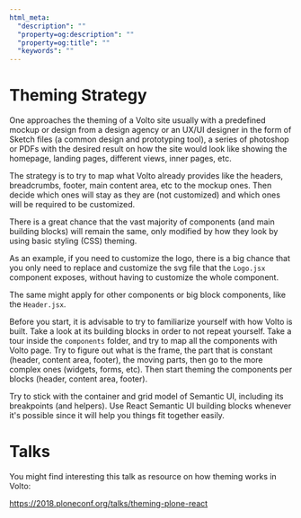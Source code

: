 ```yaml
---
html_meta:
  "description": ""
  "property=og:description": ""
  "property=og:title": ""
  "keywords": ""
---
```


# Theming Strategy

One approaches the theming of a Volto site usually with a predefined mockup or
design from a design agency or an UX/UI designer in the form of Sketch files
(a common design and prototyping tool), a series of photoshop or PDFs with the
desired result on how the site would look like showing the homepage, landing
pages, different views, inner pages, etc.

The strategy is to try to map what Volto already provides like the headers,
breadcrumbs, footer, main content area, etc to the mockup ones. Then decide
which ones will stay as they are (not customized) and which ones will be
required to be customized.

There is a great chance that the vast majority of components (and main building
blocks) will remain the same, only modified by how they look by using basic
styling (CSS) theming.

As an example, if you need to customize the logo, there is a big chance that you
only need to replace and customize the svg file that the `Logo.jsx` component
exposes, without having to customize the whole component.

The same might apply for other components or big block components, like the
`Header.jsx`.

Before you start, it is advisable to try to familiarize yourself with how Volto
is built. Take a look at its building blocks in order to not repeat yourself.
Take a tour inside the `components` folder, and try to map all the components
with Volto page. Try to figure out what is the frame, the part that is constant
(header, content area, footer), the moving parts, then go to the more complex
ones (widgets, forms, etc). Then start theming the components per blocks 
(header, content area, footer).

Try to stick with the container and grid model of Semantic UI, including its
breakpoints (and helpers). Use React Semantic UI building blocks whenever it's
possible since it will help you things fit together easily.

# Talks

You might find interesting this talk as resource on how theming works in Volto:

https://2018.ploneconf.org/talks/theming-plone-react
